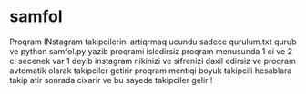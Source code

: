 # samfol


Proqram INstagram takipcilerini artiqrmaq ucundu sadece qurulum.txt qurub ve python samfol.py yazib proqrami isledirsiz proqram menusunda 1 ci ve 2 ci secenek var 1 deyib instagram nikinizi ve sifrenizi daxil edirsiz ve proqram avtomatik olarak takipciler getirir 
proqram mentiqi boyuk takipcili hesablara takip atir sonrada cixarir ve bu sayede takipciler gelir ! 
